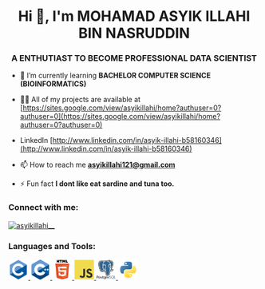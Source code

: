 <h1 align="center">Hi 👋, I'm MOHAMAD ASYIK ILLAHI BIN NASRUDDIN</h1>
<h3 align="center">A ENTHUTIAST TO BECOME PROFESSIONAL DATA SCIENTIST</h3>

- 🌱 I’m currently learning **BACHELOR COMPUTER SCIENCE (BIOINFORMATICS)**

- 👨‍💻 All of my projects are available at [https://sites.google.com/view/asyikillahi/home?authuser=0?authuser=0](https://sites.google.com/view/asyikillahi/home?authuser=0?authuser=0)

- LinkedIn [http://www.linkedin.com/in/asyik-illahi-b58160346](http://www.linkedin.com/in/asyik-illahi-b58160346)

- 📫 How to reach me **asyikillahi121@gmail.com**

- ⚡ Fun fact **I dont like eat sardine and tuna too.**

<h3 align="left">Connect with me:</h3>
<p align="left">
<a href="https://instagram.com/asyikillahi__" target="blank"><img align="center" src="https://raw.githubusercontent.com/rahuldkjain/github-profile-readme-generator/master/src/images/icons/Social/instagram.svg" alt="asyikillahi__" height="30" width="40" /></a>
</p>

<h3 align="left">Languages and Tools:</h3>
<p align="left"> <a href="https://www.cprogramming.com/" target="_blank" rel="noreferrer"> <img src="https://raw.githubusercontent.com/devicons/devicon/master/icons/c/c-original.svg" alt="c" width="40" height="40"/> </a> <a href="https://www.w3schools.com/cpp/" target="_blank" rel="noreferrer"> <img src="https://raw.githubusercontent.com/devicons/devicon/master/icons/cplusplus/cplusplus-original.svg" alt="cplusplus" width="40" height="40"/> </a> <a href="https://www.w3.org/html/" target="_blank" rel="noreferrer"> <img src="https://raw.githubusercontent.com/devicons/devicon/master/icons/html5/html5-original-wordmark.svg" alt="html5" width="40" height="40"/> </a> <a href="https://developer.mozilla.org/en-US/docs/Web/JavaScript" target="_blank" rel="noreferrer"> <img src="https://raw.githubusercontent.com/devicons/devicon/master/icons/javascript/javascript-original.svg" alt="javascript" width="40" height="40"/> </a> <a href="https://www.postgresql.org" target="_blank" rel="noreferrer"> <img src="https://raw.githubusercontent.com/devicons/devicon/master/icons/postgresql/postgresql-original-wordmark.svg" alt="postgresql" width="40" height="40"/> </a> <a href="https://www.python.org" target="_blank" rel="noreferrer"> <img src="https://raw.githubusercontent.com/devicons/devicon/master/icons/python/python-original.svg" alt="python" width="40" height="40"/> </a> </p>

